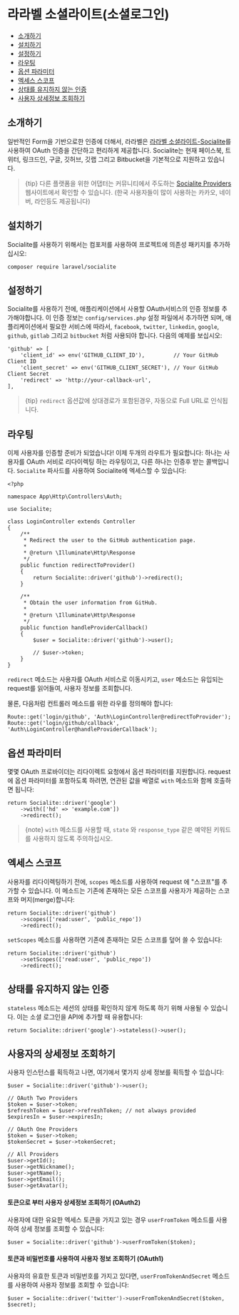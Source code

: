 # 라라벨 소셜라이트(소셜로그인)

- [소개하기](#introduction)
- [설치하기](#installation)
- [설정하기](#configuration)
- [라우팅](#routing)
- [옵션 파라미터](#optional-parameters)
- [엑세스 스코프](#access-scopes)
- [상태를 유지하지 않는 인증](#stateless-authentication)
- [사용자 상세정보 조회하기](#retrieving-user-details)

<a name="introduction"></a>
## 소개하기

일반적인 Form을 기반으로한 인증에 더해서, 라라벨은 [라라벨 소셜라이트-Socialite](https://github.com/laravel/socialite)를 사용하여 OAuth 인증을 간단하고 편리하게 제공합니다. Socialite는 현재 페이스북, 트위터, 링크드인, 구글, 깃허브, 깃랩 그리고 Bitbucket을 기본적으로 지원하고 있습니다.

> {tip} 다른 플랫폼을 위한 어댑터는 커뮤니티에서 주도하는 [Socialite Providers](https://socialiteproviders.github.io/) 웹사이트에서 확인할 수 있습니다. (한국 사용자들이 많이 사용하는 카카오, 네이버, 라인등도 제공됩니다)

<a name="installation"></a>
## 설치하기

Socialite를 사용하기 위해서는 컴포저를 사용하여 프로젝트에 의존성 패키지를 추가하십시오:

    composer require laravel/socialite

<a name="configuration"></a>
## 설정하기

Socialite를 사용하기 전에, 애플리케이션에서 사용할 OAuth서비스의 인증 정보를 추가해야합니다. 이 인증 정보는 `config/services.php` 설정 파일에서 추가하면 되며, 애플리케이션에서 필요한 서비스에 따라서, `facebook`, `twitter`, `linkedin`, `google`, `github`, `gitlab` 그리고 `bitbucket` 처럼 사용되야 합니다. 다음의 예제를 보십시오:

    'github' => [
        'client_id' => env('GITHUB_CLIENT_ID'),         // Your GitHub Client ID
        'client_secret' => env('GITHUB_CLIENT_SECRET'), // Your GitHub Client Secret
        'redirect' => 'http://your-callback-url',
    ],

> {tip} `redirect` 옵션값에 상대경로가 포함된경우, 자동으로 Full URL로 인식됩니다.

<a name="routing"></a>
## 라우팅

이제 사용자를 인증할 준비가 되었습니다! 이제 두개의 라우트가 필요합니다: 하나는 사용자를 OAuth 서비로 리다이렉팅 하는 라우팅이고, 다른 하나는 인증후 받는 콜백입니다. `Socialite` 파사드를 사용하여 Socialite에 엑세스할 수 있습니다:

    <?php

    namespace App\Http\Controllers\Auth;

    use Socialite;

    class LoginController extends Controller
    {
        /**
         * Redirect the user to the GitHub authentication page.
         *
         * @return \Illuminate\Http\Response
         */
        public function redirectToProvider()
        {
            return Socialite::driver('github')->redirect();
        }

        /**
         * Obtain the user information from GitHub.
         *
         * @return \Illuminate\Http\Response
         */
        public function handleProviderCallback()
        {
            $user = Socialite::driver('github')->user();

            // $user->token;
        }
    }

`redirect` 메소드는 사용자를 OAuth 서비스로 이동시키고, `user` 메소드는 유입되는 request를 읽어들여, 사용자 정보를 조회합니다.

물론, 다음처럼 컨트롤러 메소드를 위한 라우를 정의해야 합니다:

    Route::get('login/github', 'Auth\LoginController@redirectToProvider');
    Route::get('login/github/callback', 'Auth\LoginController@handleProviderCallback');

<a name="optional-parameters"></a>
## 옵션 파라미터

몇몇 OAuth 프로바이더는 리다이렉트 요청에서 옵션 파라미터를 지원합니다. request에 옵션 파라미터를 포함하도록 하려면, 연관된 값을 배열로 `with` 메소드와 함께 호출하면 됩니다:

    return Socialite::driver('google')
        ->with(['hd' => 'example.com'])
        ->redirect();

> {note} `with` 메소드를 사용할 때, `state` 와 `response_type` 같은 예약된 키워드를 사용하지 않도록 주의하십시오.

<a name="access-scopes"></a>
## 엑세스 스코프

사용자를 리다이렉팅하기 전에, `scopes` 메소드를 사용하여 request 에 "스코프"를 추가할 수 있습니다. 이 메소드는 기존에 존재하는 모든 스코프를 사용자가 제공하는 스코프와 머지(merge)합니다:

    return Socialite::driver('github')
        ->scopes(['read:user', 'public_repo'])
        ->redirect();

`setScopes` 메소드를 사용하면 기존에 존재하는 모든 스코프를 덮어 쓸 수 있습니다:

    return Socialite::driver('github')
        ->setScopes(['read:user', 'public_repo'])
        ->redirect();

<a name="stateless-authentication"></a>
## 상태를 유지하지 않는 인증

`stateless` 메소드는 세션의 상태를 확인하지 않게 하도록 하기 위해 사용될 수 있습니다. 이는 소셜 로그인을 API에 추가할 때 유용합니다:

    return Socialite::driver('google')->stateless()->user();

<a name="retrieving-user-details"></a>
## 사용자의 상세정보 조회하기

사용자 인스턴스를 획득하고 나면, 여기에서 몇가지 상세 정보를 획득할 수 있습니다:

    $user = Socialite::driver('github')->user();

    // OAuth Two Providers
    $token = $user->token;
    $refreshToken = $user->refreshToken; // not always provided
    $expiresIn = $user->expiresIn;

    // OAuth One Providers
    $token = $user->token;
    $tokenSecret = $user->tokenSecret;

    // All Providers
    $user->getId();
    $user->getNickname();
    $user->getName();
    $user->getEmail();
    $user->getAvatar();

#### 토큰으로 부터 사용자 상세정보 조회하기 (OAuth2)

사용자에 대한 유요한 엑세스 토큰을 가지고 있는 경우 `userFromToken` 메소드를 사용하여 상세 정보를 조회할 수 있습니다:

    $user = Socialite::driver('github')->userFromToken($token);

#### 토큰과 비밀번호를 사용하여 사용자 정보 조회하기 (OAuth1)

사용자의 유효한 토큰과 비밀번호를 가지고 있다면, `userFromTokenAndSecret` 메소드를 사용하여 사용자 정보를 조회할 수 있습니다:

    $user = Socialite::driver('twitter')->userFromTokenAndSecret($token, $secret);

